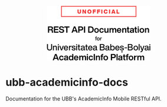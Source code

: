 <p align="center">
    <img width="281" height="149" src="https://github.com/FineasGavre/ubb-academicinfo-docs/raw/master/images/readme_head.png">
</p>



# ubb-academicinfo-docs
Documentation for the UBB's AcademicInfo Mobile RESTful API.
